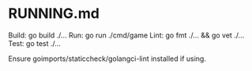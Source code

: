 # RUNNING.md

Build: go build ./...
Run: go run ./cmd/game
Lint: go fmt ./... && go vet ./...
Test: go test ./...

Ensure goimports/staticcheck/golangci-lint installed if using.
